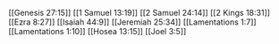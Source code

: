 [[Genesis 27:15]]
[[1 Samuel 13:19]]
[[2 Samuel 24:14]]
[[2 Kings 18:31]]
[[Ezra 8:27]]
[[Isaiah 44:9]]
[[Jeremiah 25:34]]
[[Lamentations 1:7]]
[[Lamentations 1:10]]
[[Hosea 13:15]]
[[Joel 3:5]]
